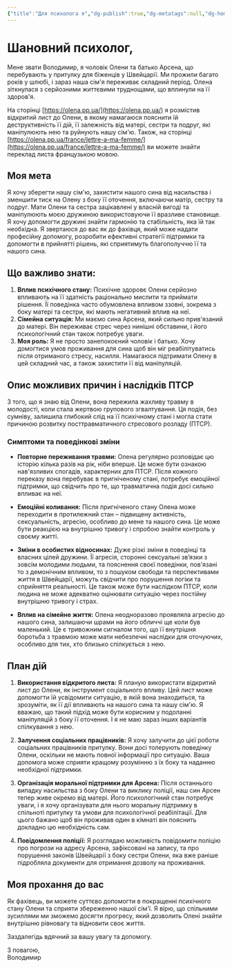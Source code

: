 ```yaml
---
{"title":"Для психолога я","dg-publish":true,"dg-metatags":null,"dg-home":null,"permalink":"/ukrayinska/dlya-psihologa-ya/","dgPassFrontmatter":true,"noteIcon":""}
---
```



# Шановний психолог,

Мене звати Володимир, я чоловік Олени та батько Арсена, що перебувають у притулку для біженців у Швейцарії. Ми прожили багато років у шлюбі, і зараз наша сім'я переживає складний період. Олена зіткнулася з серйозними життєвими труднощами, що вплинули на її здоров'я. 

На сторінці [https://olena.pp.ua/](https://olena.pp.ua/) я розмістив відкритий лист до Олени, в якому намагаюся пояснити їй деструктивність її дій, її залежність від матері, сестри та подруг, які маніпулюють нею та руйнують нашу сім'ю. Також, на сторінці [https://olena.pp.ua/france/lettre-a-ma-femme/](https://olena.pp.ua/france/lettre-a-ma-femme/) ви можете знайти переклад листа французькою мовою.

## Моя мета

Я хочу зберегти нашу сім'ю, захистити нашого сина від насильства і зменшити тиск на Олену з боку її оточення, включаючи матір, сестру та подруг. Мати Олени та сестра зацікавлені у власній вигоді та маніпулюють моєю дружиною використовуючи її вразливе становище. Я хочу допомогти дружині знайти гармонію та стабільність, яка їй так необхідна. Я звертаюся до вас як до фахівця, який може надати професійну допомогу, розробити ефективні стратегії підтримки та допомогти в прийнятті рішень, які сприятимуть благополуччю її та нашого сина.

## Що важливо знати:

1. **Вплив психічного стану:** Психічне здоровє Олени серйозно впливають на її здатність раціонально мислити та приймати рішення. Її поведінка часто обумовлена впливом ззовні, зокрема з боку матері та сестри, які мають негативний вплив на неї.
2. **Сімейна ситуація:** Ми маємо сина Арсена, який сильно прив'язаний до матері. Він переживає стрес через нинішні обставини, і його психологічний стан також потребує уваги.
3. **Моя роль:** Я не просто занепокоєний чоловік і батько. Хочу домогтися умов проживання для сина щоб він міг реабілітуватись після отриманого стресу, насилля. Намагаюся підтримати Олену в цей складний час, а також захистити її від маніпуляцій.

## Опис можливих причин і наслідків ПТСР

З того, що я знаю від Олени, вона пережила жахливу травму в молодості, коли стала жертвою групового згвалтування. Ця подія, без сумніву, залишила глибокий слід на її психічному стані і могла стати причиною розвитку посттравматичного стресового розладу (ПТСР).

### Симптоми та поведінкові зміни
- **Повторне переживання травми:** Олена регулярно розповідає цю історію кілька разів на рік, ніби вперше. Це може бути ознакою нав'язливих спогадів, характерних для ПТСР. Після кожного переказу вона перебуває в пригніченому стані, потребує емоційної підтримки, що свідчить про те, що травматична подія досі сильно впливає на неї.
  
- **Емоційні коливання:** Після пригніченого стану Олена може переходити в протилежний стан – підвищену активність, сексуальність, агресію, особливо до мене та нашого сина. Це може бути реакцією на внутрішню тривогу і спробою знайти контроль у своєму житті.

- **Зміни в особистих відносинах:** Дуже різкі зміни в поведінці та власних цілей дружини. Її агресія, сторонні сексуальні зв’язки з зовсім молодими людьми, та пояснення своєї поведінки, пов'язані то з демонічним впливом, то з пошуком свободи та перспективами життя в Швейцарії, можуть свідчити про порушення логіки та сприйняття реальності. Це також може бути наслідком ПТСР, коли людина не може адекватно оцінювати ситуацію через постійну внутрішню тривогу і страх.

- **Вплив на сімейне життя:** Олена неодноразово проявляла агресію до нашого сина, залишаючи шрами на його обличчі ще коли був маленький. Це є тривожним сигналом того, що її внутрішня боротьба з травмою може мати небезпечні наслідки для оточуючих, особливо для тих, хто близько спілкується з нею.

## План дій

1. **Використання відкритого листа:** Я планую використати відкритий лист до Олени, як інструмент соціального впливу. Цей лист може допомогти їй усвідомити ситуацію, в якій вона знаходиться, та зрозуміти, як її дії впливають на нашого сина та нашу сім'ю. Я вважаю, що такий підхід може бути корисним у подоланні маніпуляцій з боку її оточення. І я не маю зараз інших варіантів спілкування з нею.

3. **Залучення соціальних працівників:** Я хочу залучити до цієї роботи соціальних працівників притулку. Вони досі толерують поведінку Олени, оскільки не мають повної інформації про ситуацію. Ваша допомога може сприяти кращому розумінню з їх боку та наданню необхідної підтримки.

4. **Організація моральної підтримки для Арсена:** Після останнього випадку насильства з боку Олени та виклику поліції, наш син Арсен тепер живе окремо від матері. Його психологічний стан потребує уваги, і я хочу організувати для нього моральну підтримку в спільноті притулку та умови для психологічної реабілітації. Для цього бажано щоб він проживав один в кімнаті він пояснить докладно цю необхідність сам.

5. **Повідомлення поліції:** Я розглядаю можливість повідомити поліцію про погрози на адресу Арсена, зафіксовані на запису, та про порушення законів Швейцарії з боку сестри Олени, яка вже раніше підробляла документи для отримання дозволу на проживання.

## Моя прохання до вас

Як фахівець, ви можете суттєво допомогти в покращенні психічного стану Олени та сприяти збереженню нашої сім'ї. Я вірю, що спільними зусиллями ми зможемо досягти прогресу, який дозволить Олені знайти внутрішню рівновагу та відновити своє життя.

Заздалегідь вдячний за вашу увагу та допомогу.

З повагою,  
Володимир